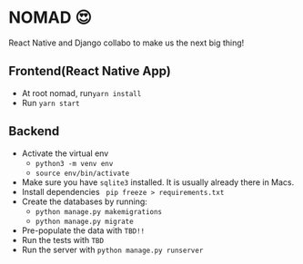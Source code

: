 # NOMAD 😍 
React Native and Django collabo to make us the next big thing!

## Frontend(React Native App)
* At root nomad, run`yarn install`
* Run `yarn start`

## Backend
* Activate the virtual env
  * `python3 -m venv env`
  * `source env/bin/activate`
* Make sure you have `sqlite3` installed. It is usually already there in Macs.
* Install dependencies ` pip freeze > requirements.txt`
* Create the databases by running:
	* `python manage.py makemigrations`
	* `python manage.py migrate`
* Pre-populate the data with `TBD!!`
* Run the tests with `TBD`
* Run the server with `python manage.py runserver`
